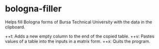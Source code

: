 # bologna-filler
Helps fill Bologna forms of Bursa Technical University with the data in the clipboard.

<ctrl>+<alt>+t: Adds a new empty column to the end of the copied table.
<ctrl>+<alt>+v: Pastes values of a table into the inputs in a matrix form.
<ctrl>+<alt>+x: Quits the program.
